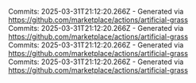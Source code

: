 Commits: 2025-03-31T21:12:20.266Z - Generated via https://github.com/marketplace/actions/artificial-grass
<br>
Commits: 2025-03-31T21:12:20.266Z - Generated via https://github.com/marketplace/actions/artificial-grass
<br>
Commits: 2025-03-31T21:12:20.266Z - Generated via https://github.com/marketplace/actions/artificial-grass
<br>
Commits: 2025-03-31T21:12:20.266Z - Generated via https://github.com/marketplace/actions/artificial-grass
<br>
